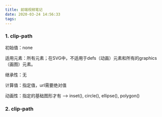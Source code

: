 ```yaml
---
title: 前端视频笔记
date: 2020-03-24 14:56:33
tags:
---
```


### 1. clip-path

初始值：none

适用元素：所有元素；在SVG中，不适用于defs（动画）元素和所有的graphics（画图）元素。

继承性：无

计算值：指定值，url需要绝对值

动画性：指定的基础图形才有 --> inset(), circle(), ellipse(), polygon()

### 2. clip-path
